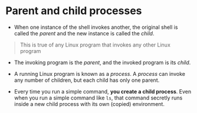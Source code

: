 # Parent and child processes

- When one instance of the shell invokes another, the original shell
  is called the _parent_ and the new instance is called the _child_.

> This is true of any Linux program that invokes any other Linux program

- The invoking program is the _parent_, and the invoked program is its _child_.

- A running Linux program is known as a _process_. A _process_ can invoke any
  number of children, but each child has only one parent.

- Every time you run a simple command, **you create a child process**. Even when
  you run a simple command like `ls`, that command secretly runs inside a new child process
  with its own (copied) environment.

